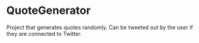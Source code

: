 # QuoteGenerator
Project that generates quotes randomly. Can be tweeted out by the user if they are connected to Twitter.
